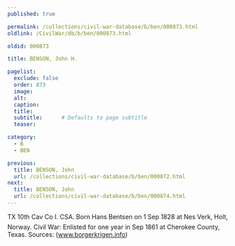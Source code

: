 ```yaml
---
published: true

permalink: /collections/civil-war-database/b/ben/000873.html
oldlink: /CivilWar/db/b/ben/000873.html

oldid: 000873

title: BENSON, John H.

pagelist:
  exclude: false
  order: 873
  image: 
  alt:
  caption:
  title:
  subtitle:      # Defaults to page subtitle
  teaser:

category: 
  - B 
  - BEN

previous:
  title: BENSON, John
  url: /collections/civil-war-database/b/ben/000872.html  
next:
  title: BENSON, John
  url: /collections/civil-war-database/b/ben/000874.html   
---
```

TX 10th Cav Co I. CSA. Born &#147;Hans Bentsen&#148; on 1 Sep 1828 at Nes Verk, Holt, Norway. Civil War: Enlisted for one year in Sep 1861 at Cherokee County, Texas. Sources: (www.borgerkrigen.info)